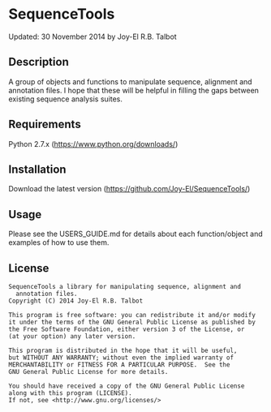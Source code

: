 SequenceTools
=============
Updated: 30 November 2014 by Joy-El R.B. Talbot

Description
-----------
A group of objects and functions to manipulate sequence, alignment and
annotation files. I hope that these will be helpful in filling the gaps
between existing sequence analysis suites.

Requirements
------------
Python 2.7.x (https://www.python.org/downloads/)

Installation
------------
Download the latest version (https://github.com/Joy-El/SequenceTools/)

Usage
-----
Please see the USERS_GUIDE.md for details about each function/object
and examples of how to use them.

License
-------
    SequenceTools a library for manipulating sequence, alignment and
      annotation files.
    Copyright (C) 2014 Joy-El R.B. Talbot

    This program is free software: you can redistribute it and/or modify
    it under the terms of the GNU General Public License as published by
    the Free Software Foundation, either version 3 of the License, or
    (at your option) any later version.

    This program is distributed in the hope that it will be useful,
    but WITHOUT ANY WARRANTY; without even the implied warranty of
    MERCHANTABILITY or FITNESS FOR A PARTICULAR PURPOSE.  See the
    GNU General Public License for more details.

    You should have received a copy of the GNU General Public License
    along with this program (LICENSE).
    If not, see <http://www.gnu.org/licenses/>